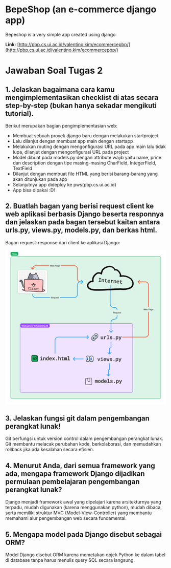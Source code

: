 # BepeShop (an e-commerce django app)

Bepeshop is a very simple app created using django

**Link:** [http://pbp.cs.ui.ac.id/valentino.kim/ecommercepbp/](http://pbp.cs.ui.ac.id/valentino.kim/ecommercepbp/)

# Jawaban Soal Tugas 2

## 1. Jelaskan bagaimana cara kamu mengimplementasikan checklist di atas secara step-by-step (bukan hanya sekadar mengikuti tutorial).
Berikut merupakan bagian pengimplementasian web:
- Membuat sebuah proyek django baru dengan melakukan startproject
- Lalu dilanjut dengan membuat app main dengan startapp
- Melakukan routing dengan mengonfigurasi URL pada app main lalu tidak lupa, dilanjut dengan mengonfigurasi URL pada project
- Model dibuat pada models.py dengan attribute wajib yaitu name, price dan description dengan tipe masing-masing CharField, IntegerField, TextField
- Dilanjut dengan membuat file HTML yang berisi barang-barang yang akan ditunjukan pada app
- Selanjutnya app dideploy ke pws(pbp.cs.ui.ac.id)
- App bisa dipakai :D!

## 2. Buatlah bagan yang berisi request client ke web aplikasi berbasis Django beserta responnya dan jelaskan pada bagan tersebut kaitan antara urls.py, views.py, models.py, dan berkas html.
Bagan request-response dari client ke aplikasi Django:

   <img src="public/PBP_Tugas 2.png">

## 3. Jelaskan fungsi git dalam pengembangan perangkat lunak!
Git berfungsi untuk version control dalam pengembangan perangkat lunak. Git membantu melacak perubahan kode, berkolaborasi, dan memudahkan rollback jika ada kesalahan secara efisien.

## 4. Menurut Anda, dari semua framework yang ada, mengapa framework Django dijadikan permulaan pembelajaran pengembangan perangkat lunak?
Django menjadi framework awal yang dipelajari karena arsitekturnya yang terpadu, mudah digunakan (karena menggunakan python), mudah dibaca, serta memiliki struktur MVC (Model-View-Controller) yang membantu memahami alur pengembangan web secara fundamental.

## 5. Mengapa model pada Django disebut sebagai ORM?
Model Django disebut ORM karena memetakan objek Python ke dalam tabel di database tanpa harus menulis query SQL secara langsung.